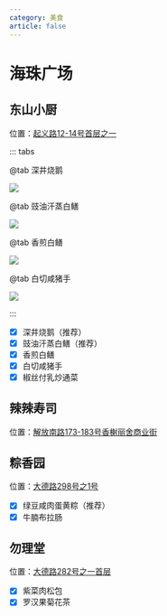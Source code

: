 ```yaml
---
category: 美食
article: false
---
```


# 海珠广场

## 东山小厨

<span class="icon iconfont icon-locate"></span> 位置：<a href="https://ditu.amap.com/place/B0FFKY7XWI" target="_blank">起义路12-14号首层之一</a>

::: tabs

@tab 深井烧鹅

![](https://img.sherry4869.com/blog/life/food/china/guangdong/guangzhou/yx/hzgc/dsxc/img.jpg)

@tab 豉油汗蒸白鳝

![](https://img.sherry4869.com/blog/life/food/china/guangdong/guangzhou/yx/hzgc/dsxc/img_3.jpg)

@tab 香煎白鳝

![](https://img.sherry4869.com/blog/life/food/china/guangdong/guangzhou/yx/hzgc/dsxc/img_4.jpg)

@tab 白切咸猪手

![](https://img.sherry4869.com/blog/life/food/china/guangdong/guangzhou/yx/hzgc/dsxc/img_2.jpg)

:::

- [x] 深井烧鹅（推荐）
- [x] 豉油汗蒸白鳝（推荐）
- [x] 香煎白鳝
- [x] 白切咸猪手
- [x] 椒丝付乳炒通菜

## 辣辣寿司

<span class="icon iconfont icon-locate"></span> 位置：<a href="https://ditu.amap.com/place/B00141R25J" target="_blank">解放南路173-183号香榭丽舍商业街</a>

## 粽香园

<span class="icon iconfont icon-locate"></span> 位置：<a href="https://ditu.amap.com/place/B0FFHFHFI6" target="_blank">大德路298号之1号</a>

- [x] 绿豆咸肉蛋黄粽（推荐）
- [x] 牛腩布拉肠

## 勿理堂

<span class="icon iconfont icon-locate"></span> 位置：<a href="https://ditu.amap.com/place/B0JKOKKQVC" target="_blank">大德路282号之一首层</a>

- [x] 紫菜肉松包
- [x] 罗汉果菊花茶